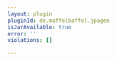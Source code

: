 ```yaml
---
layout: plugin
pluginId: de.maffelbaffel.jpagen
isJarAvailable: true
error: ''
violations: []

---
```

